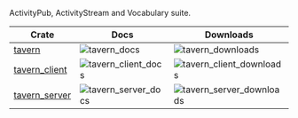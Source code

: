 ActivityPub, ActivityStream and Vocabulary suite.

| Crate           | Docs                  | Downloads                  |
| --------------- | --------------------- | -------------------------- |
| [tavern]        | ![tavern_docs]        | ![tavern_downloads]        |
| [tavern_client] | ![tavern_client_docs] | ![tavern_client_downloads] |
| [tavern_server] | ![tavern_server_docs] | ![tavern_server_downloads] |

[tavern]: ./tavern/README.md
[tavern_docs]: https://img.shields.io/docsrs/tavern
[tavern_downloads]: https://img.shields.io/crates/d/tavern
[tavern_client]: ./tavern_client/README.md
[tavern_client_docs]: https://img.shields.io/docsrs/tavern_client
[tavern_client_downloads]: https://img.shields.io/crates/d/tavern_client
[tavern_server]: ./tavern_server/README.md
[tavern_server_docs]: https://img.shields.io/docsrs/tavern_server
[tavern_server_downloads]: https://img.shields.io/crates/d/tavern_server
